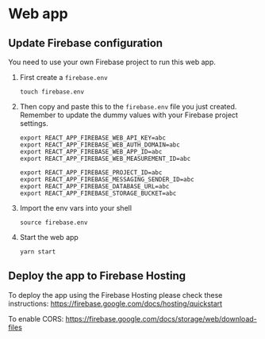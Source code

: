 # Web app

## Update Firebase configuration

You need to use your own Firebase project to run this web app.

1. First create a `firebase.env`

   ```shell
   touch firebase.env
   ```

1. Then copy and paste this to the `firebase.env` file you just created.
   Remember to update the dummy values with your Firebase project settings.

   ```dotenv
   export REACT_APP_FIREBASE_WEB_API_KEY=abc
   export REACT_APP_FIREBASE_WEB_AUTH_DOMAIN=abc
   export REACT_APP_FIREBASE_WEB_APP_ID=abc
   export REACT_APP_FIREBASE_WEB_MEASUREMENT_ID=abc

   export REACT_APP_FIREBASE_PROJECT_ID=abc
   export REACT_APP_FIREBASE_MESSAGING_SENDER_ID=abc
   export REACT_APP_FIREBASE_DATABASE_URL=abc
   export REACT_APP_FIREBASE_STORAGE_BUCKET=abc
   ```

1. Import the env vars into your shell

   ```shell
   source firebase.env
   ```

1. Start the web app

   ```shell
   yarn start
   ```

## Deploy the app to Firebase Hosting

To deploy the app using the Firebase Hosting please check these
instructions: <https://firebase.google.com/docs/hosting/quickstart>

To enable CORS: <https://firebase.google.com/docs/storage/web/download-files>
